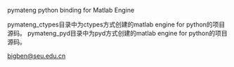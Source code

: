 pymateng
python binding for Matlab Engine

pymateng_ctypes目录中为ctypes方式创建的matlab engine for python的项目源码。
pymateng_pyd目录中为pyd方式创建的matlab engine for python的项目源码。

bigben@seu.edu.cn

